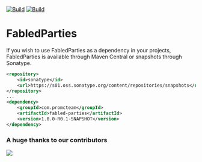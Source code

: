 [![Build](https://github.com/promcteam/fabled-parties/actions/workflows/release.yml/badge.svg?branch=main)](https://s01.oss.sonatype.org/content/repositories/releases/com/promcteam/fabled-parties/1.0.0-R0.1-SNAPSHOT)
[![Build](https://github.com/promcteam/fabled-parties/actions/workflows/devbuild.yml/badge.svg?branch=dev)](https://s01.oss.sonatype.org/content/repositories/snapshots/com/promcteam/fabled-parties/1.0.0-R0.1-SNAPSHOT)

# FabledParties

If you wish to use FabledParties as a dependency in your projects, FabledParties is available through Maven Central
or snapshots through Sonatype.

```xml
<repository>
    <id>sonatype</id>
    <url>https://s01.oss.sonatype.org/content/repositories/snapshots</url>
</repository>
...
<dependency>
    <groupId>com.promcteam</groupId>
    <artifactId>fabled-parties</artifactId>
    <version>1.0.0-R0.1-SNAPSHOT</version>
</dependency>
```

### A huge thanks to our contributors

<a href="https://github.com/promcteam/fabled-parties/graphs/contributors">
<img src="https://contrib.rocks/image?repo=promcteam/fabled-parties" />
</a>